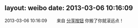layout: weibo
date: 2013-03-06 10:16:09
---
2013-03-06 10:16:09  &nbsp;&nbsp;&nbsp;&nbsp;&nbsp;&nbsp; 来自 <a href="http://app.weibo.com/t/feed/cUcI1A" rel="nofollow">分享按钮</a>
你搬了你就滚远点！ ​​​
